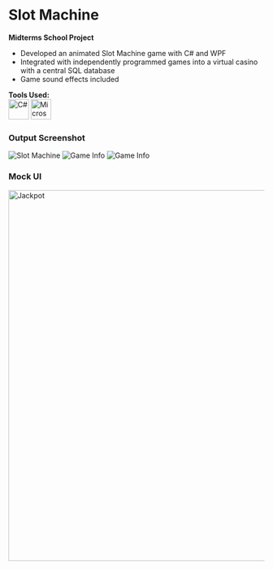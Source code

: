 # Slot Machine
<strong>Midterms School Project</strong>
<ul>
  <li>Developed an animated Slot Machine game with C# and WPF</li>
  <li>Integrated with independently programmed games into a virtual casino with a central SQL database</li>
  <li>Game sound effects included</li>
</ul>

<strong>Tools Used:</strong>
<br>
<picture>
  <img src="https://github.com/seachellea/slot-machine/assets/143592080/f7f44c87-5982-4bcd-8dd6-46dff6334567" width="40" height="40" alt="C#"/>
</picture>
<picture>
  <img src="https://github.com/seachellea/slot-machine/assets/143592080/400ad880-214f-4a48-8ecc-c435873e4e2c" width="40" height="40" alt="Microsoft SQL Server"/>
</picture>

<h3>Output Screenshot</h3>
<img src="https://github.com/seachellea/slot-machine/assets/143592080/a687c26f-c37a-4f35-861d-004a250426ab" alt="Slot Machine">
<img src="https://github.com/seachellea/slot-machine/assets/143592080/b08c64ba-da33-49a3-9f92-4e80d96d91f2" alt="Game Info">
<img src="https://github.com/seachellea/slot-machine/assets/143592080/26fc9fac-605b-4c92-ac22-af2f0f7ac4e6" alt="Game Info">

<h3>Mock UI</h3>
<img src="https://github.com/seachellea/slot-machine/assets/143592080/00c6ea4c-2673-43ff-9486-ecd08e2c06a5" alt="Jackpot" width="730">
<br><br>


<br><br>
